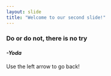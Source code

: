 ```yaml
---
layout: slide
title: "Welcome to our second slide!"
---
```

### **Do or do not, there is no try**
#### *-Yoda*
Use the left arrow to go back!
